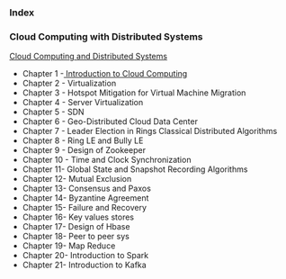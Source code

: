 ### Index
### Cloud Computing with Distributed Systems 

[Cloud Computing and Distributed Systems ](https://drive.google.com/drive/folders/1-LqmeA9HaZtyqGQK0ntSsm1bBKvsV6Jq?usp=sharing)

<ul>
<li>Chapter 1 -<a href="https://drive.google.com/file/d/1JlYmBdtvs1wT1pUWiBgLR_Aln1zcBd_Y/view?usp=sharing"> Introduction to Cloud Computing</a></li>

<li>Chapter 2 - Virtualization</li>

<li>Chapter 3 - Hotspot Mitigation for Virtual Machine Migration</li>

<li>Chapter 4 - Server Virtualization</li>

<li>Chapter 5 - SDN</li>

<li>Chapter 6 - Geo-Distributed Cloud Data Center</li>

<li>Chapter 7 - Leader Election in Rings Classical Distributed Algorithms</li>

<li>Chapter 8 - Ring LE and Bully LE</li>

<li>Chapter 9 - Design of Zookeeper</li>

<li>Chapter 10 - Time and Clock Synchronization </li>

<li>Chapter 11- Global State and Snapshot Recording Algorithms</li>

<li>Chapter 12- Mutual Exclusion</li>

<li>Chapter 13- Consensus and Paxos</li>

<li>Chapter 14- Byzantine Agreement</li>

<li>Chapter 15- Failure and Recovery </li>

<li>Chapter 16- Key values stores</li>

<li>Chapter 17- Design of Hbase</li>

<li>Chapter 18- Peer to peer sys</li>

<li>Chapter 19- Map Reduce</li>

<li>Chapter 20- Introduction to Spark</li>

<li>Chapter 21- Introduction to Kafka</li>
</ul>




